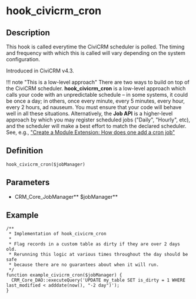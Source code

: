 # hook_civicrm_cron

## Description

This hook is called everytime the CiviCRM scheduler is polled. The
timing and frequency with which this is called will vary depending on
the system configuration.

Introduced in CiviCRM v4.3.

!!! note "This is a low-level approach"
    There are two ways to build on top of the CiviCRM scheduler. **hook_civicrm_cron** is a low-level approach which calls your code with an unpredictable schedule – in some systems, it could be once a day; in others, once every minute, every 5 minutes, every hour, every 2 hours, ad nauseum. You must ensure that your code will behave well in all these situations. Alternatively, the **Job API** is a higher-level approach by which you may register scheduled jobs ("Daily", "Hourly", etc), and the scheduler will make a best effort to match the declared scheduler. See, e.g., ["Create a Module Extension: How does one add a cron job"](https://wiki.civicrm.org/confluence/display/CRMDOC/Create+a+Module+Extension#CreateaModuleExtension-Howdoesoneaddacronjob)




## Definition

    hook_civicrm_cron($jobManager)

## Parameters

-   CRM_Core_JobManager** $jobManager**

## Example

    /**
     * Implementation of hook_civicrm_cron
     *
     * Flag records in a custom table as dirty if they are over 2 days old.
     * Rerunning this logic at various times throughout the day should be safe
     * because there are no guarantees about when it will run.
     */
    function example_civicrm_cron($jobManager) {
      CRM_Core_DAO::executeQuery('UPDATE my_table SET is_dirty = 1 WHERE last_modified < adddate(now(), "-2 day")');
    }